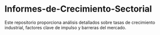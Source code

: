 # Informes-de-Crecimiento-Sectorial
Este repositorio proporciona análisis detallados sobre tasas de crecimiento industrial, factores clave de impulso y barreras del mercado.
